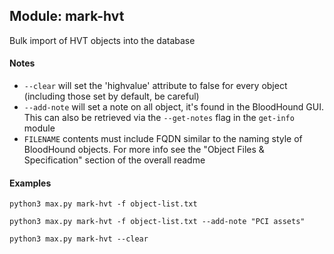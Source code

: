 ## Module: mark-hvt

Bulk import of HVT objects into the database


#### Notes

* `--clear` will set the 'highvalue' attribute to false for every object (including those set by default, be careful)
* `--add-note` will set a note on all object, it's found in the BloodHound GUI. This can also be retrieved via the `--get-notes` flag in the `get-info` module
* `FILENAME` contents must include FQDN similar to the naming style of BloodHound objects. For more info see the "Object Files & Specification" section of the overall readme


#### Examples

```
python3 max.py mark-hvt -f object-list.txt
```

```
python3 max.py mark-hvt -f object-list.txt --add-note "PCI assets"
```

```
python3 max.py mark-hvt --clear
```
